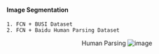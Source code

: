 #### Image Segmentation 

    1. FCN + BUSI Dataset
    2. FCN + Baidu Human Parsing Dataset

<div align=Center>
    
Human Parsing
![image](https://user-images.githubusercontent.com/59076451/130016299-604180d0-9926-4f7a-9e82-65d6dd49225d.png)
    
</div>    
